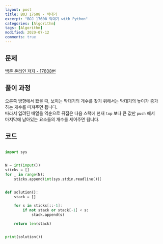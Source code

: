 ```yaml
---
layout: post
title: BOJ 17608 - 막대기
excerpt: "BOJ 17608 막대기 with Python"
categories: [Algorithm]
tags: [Algorithm]
modified: 2020-07-12
comments: true
---
```


## 문제
[백준 온라인 저지 - 17608번](https://www.acmicpc.net/problem/17608)

## 풀이 과정
오른쪽 방향에서 봤을 때, 보이는 막대기의 개수를 찾기 위해서는 막대기의 높이가 증가하는 개수를 따져주면 됩니다. <br>
따라서 입려된 배열을 역순으로 뒤집은 다음 스택에 현재 `top` 보다 큰 값만 `push` 해서 마지막에 남아있는 요소들의 개수를 세어주면 됩니다. <br>


## 코드

~~~ python

import sys


N = int(input())
sticks = []
for _ in range(N):
    sticks.append(int(sys.stdin.readline()))


def solution():
    stack = []

    for s in sticks[::-1]:
        if not stack or stack[-1] < s:
            stack.append(s)

    return len(stack)


print(solution())

~~~